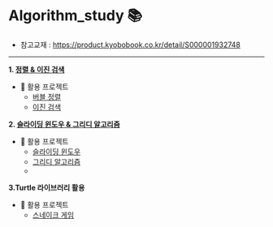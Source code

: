 # Algorithm_study 📚
- 참고교재 : https://product.kyobobook.co.kr/detail/S000001932748
---

**1. [정렬 & 이진 검색](https://github.com/hoyeondev/TIL/blob/main/Algorithm/study/250717.md)**
   - 📌 활용 프로젝트
     - [버블 정렬](https://github.com/hoyeondev/TIL/blob/main/Algorithm/ex/bubble.py)
     - [이진 검색](https://github.com/hoyeondev/TIL/blob/main/Algorithm/ex/binary_search.py)

**2. [슬라이딩 윈도우 & 그리디 알고리즘](https://github.com/hoyeondev/TIL/blob/main/Algorithm/study/250718.md)**
   - 📌 활용 프로젝트
     - [슬라이딩 윈도우](https://github.com/hoyeondev/TIL/blob/main/Algorithm/ex/sliding_window.py)
     - [그리디 알고리즘](https://github.com/hoyeondev/TIL/blob/main/Algorithm/ex/greedy_game.py)
     - 
**3.Turtle 라이브러리 활용**
   - 📌 활용 프로젝트
     - [스네이크 게임](https://github.com/hoyeondev/TIL/blob/main/Algorithm/ex/snake_game.py)

